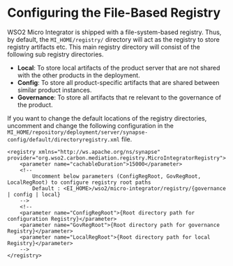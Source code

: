 # Configuring the File-Based Registry

WSO2 Micro Integrator is shipped with a file-system-based registry. Thus, by default, the `MI_HOME/registry/` directory will act as the registry to store registry artifacts etc. This main registry directory will consist of the following sub registry directories.

* **Local**: To store local artifacts of the product server that are not shared with the other products in the deployment.
* **Config**: To store all product-specific artifacts that are shared between similar product instances.
* **Governance**: To store all artifacts that re relevant to the governance of the product.

If you want to change the default locations of the registry directories, uncomment and change the following configuration in the `MI_HOME/repository/deployment/server/synapse-config/default/directoryregistry.xml` file.

```
<registry xmlns="http://ws.apache.org/ns/synapse" provider="org.wso2.carbon.mediation.registry.MicroIntegratorRegistry">
    <parameter name="cachableDuration">15000</parameter>
    <!--
        Uncomment below parameters (ConfigRegRoot, GovRegRoot, LocalRegRoot) to configure registry root paths
        Default : <EI_HOME>/wso2/micro-integrator/registry/{governance | config | local}
    -->
    <!--
    <parameter name="ConfigRegRoot">{Root directory path for configuration Registry}</parameter>
    <parameter name="GovRegRoot">{Root directory path for governance Registry}</parameter>
    <parameter name="LocalRegRoot">{Root directory path for local Registry}</parameter>
    -->
</registry>
```
